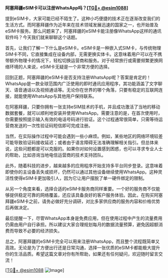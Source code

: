 **阿塞拜疆eSIM卡可以注册WhatsApp吗？[[TG💪+ @esim1088](https://t.me/s/esim1088)]**

提到eSIM卡，大家可能已经不陌生了。这种小巧便捷的技术正在逐渐改变我们的生活方式。而阿塞拜疆作为近年来在技术领域发展迅速的国家之一，也开始普及eSIM卡服务。那么问题来了，阿塞拜疆的eSIM卡能注册像WhatsApp这样的通讯软件吗？今天我们就来聊聊这个话题。

首先，让我们了解一下什么是eSIM卡。eSIM卡是一种嵌入式SIM卡，与传统物理SIM卡不同，它直接集成在设备内部，无需更换实体卡。这意味着用户可以在不携带额外物理卡的情况下，轻松切换运营商和服务。对于经常旅行或需要频繁更换网络环境的人来说，eSIM卡无疑是一个非常方便的选择。

回到正题，阿塞拜疆的eSIM卡是否支持注册WhatsApp呢？答案是肯定的！WhatsApp是一款全球范围内广泛使用的即时通讯应用程序，其功能涵盖了文字聊天、语音通话以及视频通话等。无论你在世界的哪个角落，只要有稳定的互联网连接，就能使用WhatsApp与其他用户保持联系。

在阿塞拜疆，只要你拥有一张支持eSIM技术的手机，并且成功激活了当地的移动数据套餐，就可以顺利地安装并使用WhatsApp。需要注意的是，在首次使用时，你需要按照提示输入有效的电话号码进行验证。这个过程通常很简单，只需等待运营商发送的一次性验证码短信即可完成注册。

当然，在实际操作过程中可能会遇到一些小麻烦。例如，某些地区的网络环境较差可能导致验证码接收延迟；或者由于语言障碍无法准确理解相关指引。但总体来说，这些问题都是可以克服的。如果你对如何设置感到困惑，也可以寻求专业人士的帮助，比如咨询当地电信运营商的技术支持团队。

此外，随着科技的进步，越来越多的应用程序开始支持多平台同步登录。这意味着即使你的主设备丢失或损坏，仍然可以通过其他设备继续使用WhatsApp。这种灵活性使得eSIM卡更加吸引人，因为它让用户摆脱了单一硬件绑定的限制。

从另一个角度来看，选择合适的eSIM卡服务商同样重要。一个好的服务商不仅能够提供稳定可靠的网络覆盖，还应该具备良好的客户服务体验。因此，在购买阿塞拜疆eSIM卡之前，请务必做好充分调研，对比多家供应商的服务内容和价格优势后再做决定。

最后提醒一下，尽管WhatsApp本身是免费应用，但在使用过程中产生的流量费用仍需由用户自行承担。所以建议大家合理规划每月的数据流量预算，避免因超额消费而导致不必要的经济损失。

总之，阿塞拜疆的eSIM卡完全可以用来注册WhatsApp，而且整个流程既简单又高效。无论是为了方便出行还是日常沟通，选择一张优质的eSIM卡都能极大提升你的生活品质。希望这篇文章对你有所帮助，如果还有任何疑问，欢迎随时留言交流！

[[TG💪+ @esim1088](https://t.me/s/esim1088) ![Image](https://i.postimg.cc/4NQfJmqS/Snipaste-2025-05-13-00-14-12.png)]